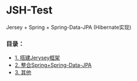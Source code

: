 # JSH-Test
Jersey + Spring + Spring-Data-JPA (Hibernate实现)

### 目录：
* [1. 搭建Jerysey框架](http://fatesolo.github.io/2017/03/22/JSH-Test-1-Jersey/)
* [2. 整合Spring+Spring-Data-JPA](http://fatesolo.github.io/2017/03/22/JSH-Test-2-Spring/)
* [3. 其他](http://fatesolo.github.io/2017/03/22/JSH-Test-3-Other/)
